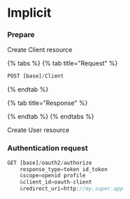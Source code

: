 # Implicit

### Prepare

Create Client resource

{% tabs %}
{% tab title="Request" %}
```javascript
POST [base]/Client
```
{% endtab %}

{% tab title="Response" %}

{% endtab %}
{% endtabs %}

Create User resource

### Authentication request

```javascript
GET [base]/oauth2/authorize
    response_type=token id_token
    &scope=openid profile
    &client_id=oauth-client
    &redirect_uri=http://my.super.app
```







